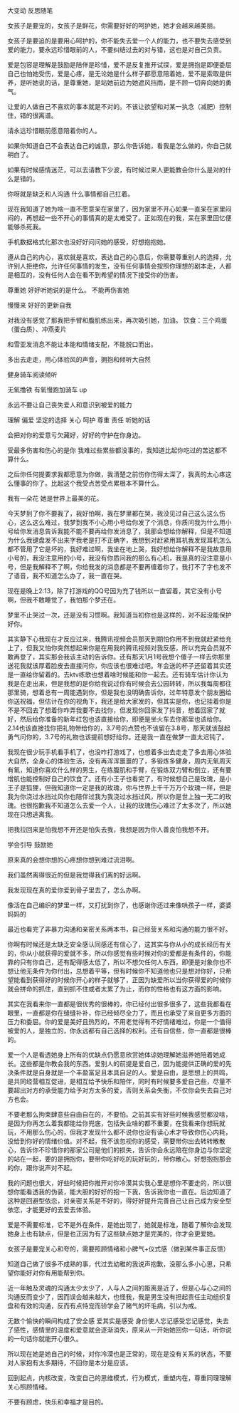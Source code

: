 大变动 反思随笔

女孩子是要宠的，女孩子是鲜花，你需要好好的呵护她，她才会越来越美丽。

女孩子是要追的是要用心呵护的，你不能失去爱一个人的能力，也不要失去感受到爱的能力，要永远珍惜眼前的人，不要纠结过去的对与错，这也是对自己负责。

爱是包容是理解是鼓励是陪伴是珍惜，爱不是反复推开试探，爱是拥抱是即便委屈自己也怕她受伤，爱是心疼，是无论她是什么样子都愿意陪着她，爱不是索取是供养，是听她说的话，是尊重她，是站她前边为她遮风挡雨，是不顾一切奔向她的勇气。

让爱的人做自己不喜欢的事本就是不对的。不该让欲望和对某一执念（减肥）控制住，错的很离谱。

请永远珍惜眼前愿意陪着你的人。

如果你知道自己不会表达自己的诚意，那么你告诉她，看我是怎么做的，你自己就明白了。

如果有时候感情迷茫，可以去请教下少波，有时候过来人更能教会你什么是对的什么是错的。

你呀就是缺乏和人沟通 什么事情都自己扛着。

现在我知道了她为啥一直不愿意呆在家里了，因为家里不开心如果一直呆在家里闷闷的，再想起一些不开心的事情真的是太难受了。正如现在的我，呆在家里回忆便能够杀死我。

手机数据格式化那次也没好好问问她的感受，好想抱抱她。

遵从自己的内心，喜欢就是喜欢，表达自己的心意后，你需要尊重别人的选择，允许别人拒绝你，允许任何事情的发生，没有任何事情会按照你理想的剧本走，人都是相互的，没有任何人会在看不到希望的情况下接受你的伤害。

尊重她   好好听她说的是什么。 不能再伤害她

慢慢来 好好的更新自我

对我没有感觉了那我把手臂和腹肌练出来，再次吸引她，加油。
饮食：三个鸡蛋（蛋白质）、冲燕麦片

和雪亚发消息不能让本能和情绪支配，不能脱口而出。

多出去走走，用心体验风的声音，拥抱和倾听大自然

健身骑车阅读倾听

无氧撸铁 有氧慢跑加骑车 up

永远不要让自己丧失爱人和意识到被爱的能力

理解 偏爱 坚定的选择 关心 呵护 尊重 责任 听她的话

会把对你的爱意亏欠藏好，好好的守护在你身边。

受最多伤害和伤心的是你 我难过些累些都没事的，我知道比起你吃过的苦这都不算什么。

之后你任何提要求我都愿意为你做，我清楚之前伤你伤得太深了，我真的太心疼这么懂事的你了。比起这个我受点苦受点累根本不算什么。

我有一朵花 她是世界上最美的花。

今天梦到了你不要我了，我好怕啊，我在梦里都在哭，我没见过自己这么这么伤心，这么这么难过，我梦到我不小心用小号给你发了个消息，你质问我为什么用小号给你发消息告诉我能不能不要再给你发消息了，我那会想给你解释，但是不知道为什么我键盘发不出来字我老是打不正确字，我想到对赶紧用耳机我发现耳机怎么都不管用了它是坏的，我好难过啊，我坐在地上哭，我好想给你解释不是我故意用小号的，我没注意用的小号，我没有你质问我的那么有心机，我是真的没注意是小号，但是我解释不了啊，你给我发的消息都是不要再缠着你了，我打不了字也发不了语音，我不知道怎么办了，我一直在哭。

现在是晚上2:13，除了打游戏的QQ号因为充了钱所以一直留着，其它没有小号啊，但我不敢睡觉了，我怕那个梦还在。

梦里不止哭过一次，还是没有习惯啊。我知道当初你也是这样的，对不起没能保护好你。

其实静下心我现在才反应过来，我腾讯视频会员那天到期怕你用不到我就赶紧给充上了，但我又怕你突然想起来你是在用我的腾讯视频对我反感，所以充完会员就不敢再登了，其实那会我该主动的告诉你。还有那天1月1号我想个傻子一样去你那里送花我就该厚着脸皮去直接问你，你应该也很难过吧。年会送的杯子还留着其实还是一直给你留着的。去ktv练歌也想着啥时候能和你一起去。还有骑车估计你认为我是在走出来，但是我想的是你给我说过你有时候会去公园转转，所以我每周都往那里骑，想着总有一周能遇到你，但是我也没明确告诉你，过年特意发个朋友圈给你送祝福，但估计在你的视角下，我还是给大家发的，但其实是你，也记挂着你是不是不回去了想着你咋弄我要不去找你，但发现你回家发了抖音，想着回家了就好，然后给你准备的新年红包也该直接给你，即便是坐火车去你那里也该给你。2.14也该直接找你把礼物带给你的，3.7号的点赞也不该留在3.8号，那天就该鼓起勇气问你的，3.7号的礼物也该提前想好给你。还是我一直在做梦一直太迟钝了。

我现在很少玩手机看手机了，也没咋打游戏了，也想着多出去走走了多去用心体验大自然，全身心的体验生活，没有再浑浑噩噩的了，多锻炼多健身，周内无氧周天有氧，知道你喜欢什么样的男生，在练腹肌和手臂，在锻炼双力臂和倒立，还有要增肌也能控制好自己的饮食了。还有小王子也看完了，有时候想自己是玫瑰，是小王子是狐狸，但我知道你一定是我的玫瑰，你与世界上千千万万个玫瑰一样，但是我为你浇过水挡过风你也陪伴过我为我浇过水挡过风，所以你是世上独一无二的玫瑰。也很抱歉我不知道怎么去爱一个人，让我的玫瑰伤心难过了太多次了，所以她现在只想逃离我。

把我拉回来是怕我想不开还是怕失去我，我想是因为你人善良怕我想不开。

学会引导 鼓励她

原来真的会想你想的心疼想你想到难过流泪啊。

我们虽然离得很近的但是我觉得我们离的好远啊。

我发现现在真的爱你爱到骨子里去了，怎么办啊。

像活在自己编织的梦里一样，又打扰到你了，也感谢你还过来像哄孩子一样，婆婆妈妈的

最近也看完了非暴力沟通和亲密关系两本书，自己经营关系和沟通的能力很不好。

你啊有时候还是太缺乏安全感认同感还有信心了，这其实与你从小的成长经历有关的，你从小就获得的爱就不多，所以你感觉有些时候对你的爱都是有条件的，你能靠的只有你自己，还有配得感太低了，所以不想欠任何人东西，即便是对象你也不想让他无条件为你付出，总想着平等，但有时候你不知道他也只是想对你好，只希望能看到获得好的时候你开心的样子就够了，正因为缺爱所以当你获得爱的时候你就会拼命的抓住，直到抓不住或者太累了为止，而你的性格也有这方面的影响。

其实在我看来你一直都是很优秀的很棒的，你已经付出很多很多了，这些我都看在眼里，一直都是你在缝缝补补，你已经倾尽全力了，而且也承受了来自更多方面的压力和委屈。你的爱是美好且热烈的，不用老觉得有不好情绪难过，你是一个值得被爱的人，是独立的，你永远都有自己选择的权利。还有自信些，你一直都是很棒的。

爱一个人是看透她身上所有的优缺点仍愿意欣赏她体谅她理解她滋养她陪着她成长。这些都是你教会我的东西。爱别人的前提是爱自己，因为能提供正确的爱的先决条件就是自身就是一个丰盈富足且本具自足的人。爱是自由，是思想上的共鸣，是共同经营相互促进，是相互给予快乐和陪伴，同时有时候要多爱自己些，尽量不要超出对方的承受能力给予对方太多的爱，否则关系会失衡，不仅你会失去自己对方也会。

不要老那么拘束肆意些自由自在的，不要怕。之前其实有好些时候我感觉都没啥，是因为你再怎么着我都能给你兜底，包括失业啥的都不重要，在我看来你想玩就玩，不用那么伤心的，但我才发现什么都不说你也没有读心术才导致你伤心内耗，没给到你好的情绪价值。对不起，我不该忽视你的感受，需要带你出去转转散散心，告诉你不珍惜你的那家公司是他们的损失，告诉你会永远陪在你身边与你坚定的站在一起，要的是拥抱你，要带你吃好吃的玩好玩的，带你散心。好想抱抱那会的你，跟你说声对不起。

我的问题也很大，好些时候把你推开对你冷漠其实我心里是想你不要走的，所以很想你能看透我的伪装，能大胆的好好的抱一下我，告诉我你也一直在。后边知道了这种是回避型依恋，对亲密关系是不好的，得好好提升完善自己让自己成为安全型依恋，才能更好的去爱去体验。

爱是不需要标准，它不是外在条件，是她出现了，她就是标准，随着了解你会发现她身上也有缺点，但是也正因为有了这些缺点她才是完美的，你才会更爱她。

女孩子是要宠关心和夸的，需要照顾情绪和小脾气+仪式感（做到某件事正反馈）

知道自己做了很多不成熟的事，代过去幼稚的我说声抱歉，没那么多小心思，只希望你能好对你有用能帮到你。

近一年触及灵魂的沟通太少太少了，人与人之间的距离是近了，但是心与心之间的沟通反而变少了，因而误会越来越大，也怪我，我是男生没有担起责任主动组织复盘和有效的沟通，反而有点恃宠而骄学会了赌气的坏毛病，引以为戒。

无数个愉快的瞬间构成了安全感
爱其实是感受
身份使人忘记感受忘记感觉，失去了感性，感情里的温度和爱意就会逐渐消失，原来从一开始她回你一句话，听你说的一句话你就能开心很久。

所以现在她是她自己的时候，对你冷漠也是正常的，现在是没有关系的状态，不要对人家抱有太多期待，不回你是本分是应该。

回到起点，内核改变，改变自己的思维模式，行为模式，重塑内在，尊重同理理解关心照顾情绪。

不要有顾虑，快乐和幸福才是目的。